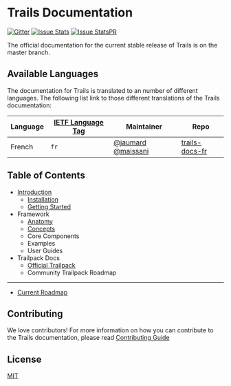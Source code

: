 Trails Documentation
=====================
[![Gitter][gitter-image]][gitter-url]
[![Issue Stats][issuestats-image]][issuestats-url]
[![Issue StatsPR][issuestatspr-image]][issuestatspr-url]

The official documentation for the current stable release of Trails is on the master branch.

## Available Languages
The documentation for Trails is translated to an number of different languages. The following list link to those different translations of the Trails documentation:

| Language                     | [IETF Language Tag](https://en.wikipedia.org/wiki/IETF_language_tag)  | Maintainer        | Repo                               |
| ---------------------------- | ------- | ------------------ | ---------------------------------- |
| French                     | `fr`    | [@jaumard](https://github.com/jaumard)  [@maissani](https://github.com/maissani)    | [trails-docs-fr](lang/fr/README.md)


## Table of Contents

* [Introduction](introduction/introduction.md)
  * [Installation](introduction/installation.md)
  * [Getting Started](introduction/getting-started.md)
* Framework
  * [Anatomy](anatomy/README.md)
  * [Concepts](concepts/README.md)
  * Core Components
  * Examples
  * User Guides
* Trailpack Docs
  * [Official Trailpack](trailpack/official/README.md)
  * Community Trailpack
Roadmap
------------
* [Current Roadmap](https://github.com/trailsjs/trails/blob/master/ROADMAP.md)


Contributing
------------

We love contributors! For more information on how you can contribute to the
Trails documentation, please read
[Contributing Guide](contributing/README.md)

License
------------
[MIT](LICENSE)

[gitter-image]: http://img.shields.io/badge/+%20GITTER-JOIN%20CHAT%20%E2%86%92-1DCE73.svg?style=flat-square
[gitter-url]: https://gitter.im/trailsjs/trails
[issuestats-image]: http://issuestats.com/github/trailsjs/trails-docs/badge/issue?style=flat-square
[issuestats-url]: http://issuestats.com/github/trailsjs/trails-docs
[issuestatspr-image]: http://issuestats.com/github/trailsjs/trails-docs/badge/pr?style=flat-square
[issuestatspr-url]: http://issuestats.com/github/trailsjs/trails-docs
